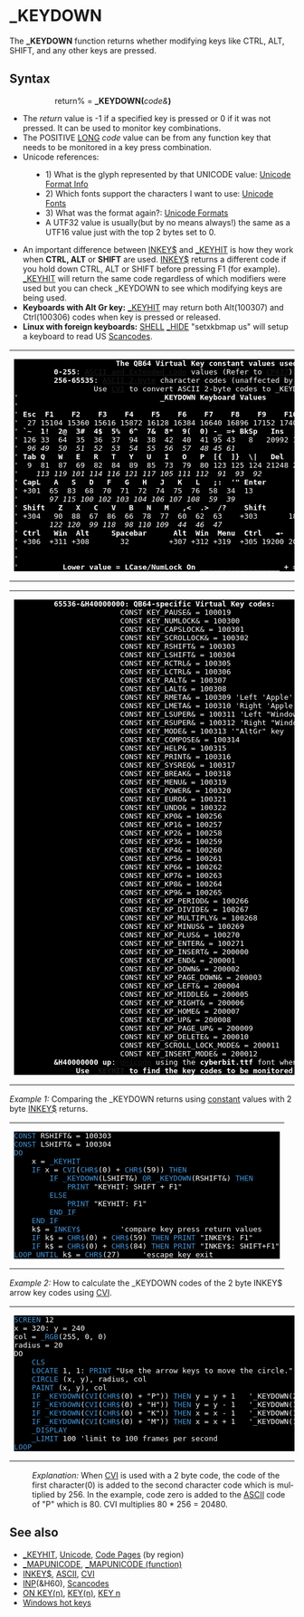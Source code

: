 <style>pre.codeide, pre.outputfixed, .outputcrt0 { background-color: #000 !important; color: #FFF !important; }</style><!DOCTYPE html>
<html class="client-nojs" dir="ltr" lang="en">
<head>
<title>_KEYDOWN - QB64 Phoenix Edition Wiki</title>
</head>
<body class="mediawiki ltr sitedir-ltr mw-hide-empty-elt ns-0 ns-subject page-KEYDOWN rootpage-KEYDOWN skin-vector action-view skin-vector-legacy vector-feature-language-in-header-enabled vector-feature-language-in-main-page-header-disabled vector-feature-language-alert-in-sidebar-disabled vector-feature-sticky-header-disabled vector-feature-sticky-header-edit-disabled vector-feature-table-of-contents-disabled vector-feature-visual-enhancement-next-disabled">
<div class="mw-body" id="content" role="main">
<a id="top"></a>
<h1 class="firstHeading mw-first-heading" id="firstHeading">_KEYDOWN</h1>
<div class="vector-body" id="bodyContent">
<div class="mw-body-content mw-content-ltr" dir="ltr" id="mw-content-text" lang="en"><div class="mw-parser-output"><p>The <b>_KEYDOWN</b> function returns whether modifying keys like CTRL, ALT, SHIFT, and any other keys are pressed.
</p>
<h2><span class="mw-headline" id="Syntax">Syntax</span></h2>
<dl><dd><dl><dd>return% = <b>_KEYDOWN(</b><i>code&amp;</i><b>)</b></dd></dl></dd></dl>
<p>
</p>
<ul><li>The <i>return</i> value is -1 if a specified key is pressed or 0 if it was not pressed. It can be used to monitor key combinations.</li>
<li>The  POSITIVE <a href="LONG" title="LONG">LONG</a> <i>code</i> value can be from any function key that needs to be monitored in a key press combination.</li>
<li>Unicode references:</li></ul>
<dl><dd><ul><li>1) What is the glyph represented by that UNICODE value: <a class="external text" href="http://www.fileformat.info/info/unicode/char/search.htm" rel="nofollow">Unicode Format Info</a></li>
<li>2) Which fonts support the characters I want to use: <a class="extiw" href="https://en.wikipedia.org/wiki/Unicode_typefaces#Comparison_of_fonts" title="wikipedia:Unicode typefaces">Unicode Fonts</a></li>
<li>3) What was the format again?: <a class="external text" href="http://www.birds-eye.net/definition/u/unicode.shtml" rel="nofollow">Unicode Formats</a></li>
<li>A UTF32 value is usually(but by no means always!) the same as a UTF16 value just with the top 2 bytes set to 0.</li></ul></dd></dl>
<ul><li>An important difference between <a href="INKEY$" title="INKEY$">INKEY$</a> and <a href="KEYHIT" title="KEYHIT">_KEYHIT</a> is how they work when <b>CTRL, ALT</b> or <b>SHIFT</b> are used. <a href="INKEY$" title="INKEY$">INKEY$</a> returns a different code if you hold down CTRL, ALT or SHIFT before pressing F1 (for example). <a href="KEYHIT" title="KEYHIT">_KEYHIT</a> will return the same code regardless of which modifiers were used but you can check _KEYDOWN to see which modifying keys are being used.</li>
<li><b>Keyboards with Alt Gr key:</b> <a href="KEYHIT" title="KEYHIT">_KEYHIT</a> may return both Alt(100307) and Ctrl(100306) codes when key is pressed or released.</li>
<li><b>Linux with foreign keyboards:</b> <a href="SHELL" title="SHELL">SHELL</a> <a href="HIDE" title="HIDE">_HIDE</a> "setxkbmap us" will setup a keyboard to read US <a href="Scancodes" title="Scancodes">Scancodes</a>.</li></ul>
<p>
</p>
<table cellpadding="5px" width="100%">
<tbody><tr>
<td><pre class="outputfixed">                       <b>The QB64 Virtual Key constant values used: </b>
         <b>0-255</b>: <a href="ASCII" title="ASCII">ASCII and Extended code</a> values (Refer to <a class="extiw" href="https://en.wikipedia.org/wiki/Code_page_437" title="wikipedia:Code page 437">CP437</a>)
         <b>256-65535</b>: <a href="ASCII#Two_Byte_Codes" title="ASCII">ASCII 2-byte</a> character codes (unaffected by SHIFT/ALT/CTRL modifiers)
                  Use <a href="CVI" title="CVI">CVI</a> to convert ASCII 2-byte codes to _KEYDOWN values.
'                                <b>_KEYDOWN Keyboard Values</b>
'
' <b>Esc  F1    F2    F3    F4    F5    F6    F7    F8    F9    F10   F11   F12   Sys  ScL Pause</b>
'  27 15104 15360 15616 15872 16128 16384 16640 16896 17152 17408 34048 34304 +316 +302 +019
' <b>`~  1!  2@  3#  4$  5%  6^  7&amp;  8*  9(  0) -_ =+ BkSp   Ins   Hme   PUp   NumL   /     *    -</b>
' 126 33  64  35  36  37  94  38  42  40  41 95 43   8   20992 18176 18688 +300   47    42   45
' <i> 96 49  50  51  52  53  54  55  56  57  48 45 61</i>
' <b>Tab Q   W   E   R   T   Y   U   I   O   P  [{  ]}  \|   Del   End   PDn   7Hme  8/▲   9PU   + </b>
'  9  81  87  69  82  84  89  85  73  79  80 123 125 124 21248 20224 20736 18176 18432 18688 43
' <i>   113 119 101 114 116 121 117 105 111 112  91  93  92                    55    56    57 </i>
' <b>CapL   A   S   D   F   G   H   J   K   L   ;:  '" Enter                   4/◄-   5    6/-►</b>
' +301  65  83  68  70  71  72  74  75  76  58  34  13                     19200 19456 19712  <b>E</b>
' <i>      97 115 100 102 103 104 106 107 108  59  39                          52    53    54 </i>   <b>n</b>
' <b>Shift   Z   X   C   V   B   N   M   ,&lt;  .&gt;  /?    Shift       ▲           1End  2/▼   3PD   t</b>
' +304   90  88  67  86  66  78  77  60  62  63    +303       18432        20224 20480 20736  <b>e</b>
' <i>      122 120  99 118  98 110 109  44  46  47                             49    50    51 </i>   <b>r</b>
' <b>Ctrl   Win  Alt     Spacebar      Alt  Win  Menu  Ctrl   ◄-   ▼   -►      0Ins        .Del </b>
' +306  +311 +308       32         +307 +312 +319  +305 19200 20480 19712  20992       21248 13
'                                                                      <i>     48          46</i>
'
'      <b>    Lower value = LCase/NumLock On __________________ + = add 100000 </b>
</pre>
</td></tr></tbody></table>
<p>
</p>
<table cellpadding="5px" width="100%">
<tbody><tr>
<td><pre class="outputfixed">         <b>65536-&amp;H40000000: QB64-specific Virtual Key codes:</b>
                        CONST KEY_PAUSE&amp; = 100019
                        CONST KEY_NUMLOCK&amp; = 100300
                        CONST KEY_CAPSLOCK&amp; = 100301
                        CONST KEY_SCROLLOCK&amp; = 100302
                        CONST KEY_RSHIFT&amp; = 100303
                        CONST KEY_LSHIFT&amp; = 100304
                        CONST KEY_RCTRL&amp; = 100305
                        CONST KEY_LCTRL&amp; = 100306
                        CONST KEY_RALT&amp; = 100307
                        CONST KEY_LALT&amp; = 100308
                        CONST KEY_RMETA&amp; = 100309 'Left 'Apple' key (macOS)
                        CONST KEY_LMETA&amp; = 100310 'Right 'Apple' key (macOS)
                        CONST KEY_LSUPER&amp; = 100311 'Left "Windows" key
                        CONST KEY_RSUPER&amp; = 100312 'Right "Windows"key
                        CONST KEY_MODE&amp; = 100313 '"AltGr" key
                        CONST KEY_COMPOSE&amp; = 100314
                        CONST KEY_HELP&amp; = 100315
                        CONST KEY_PRINT&amp; = 100316
                        CONST KEY_SYSREQ&amp; = 100317
                        CONST KEY_BREAK&amp; = 100318
                        CONST KEY_MENU&amp; = 100319
                        CONST KEY_POWER&amp; = 100320
                        CONST KEY_EURO&amp; = 100321
                        CONST KEY_UNDO&amp; = 100322
                        CONST KEY_KP0&amp; = 100256
                        CONST KEY_KP1&amp; = 100257
                        CONST KEY_KP2&amp; = 100258
                        CONST KEY_KP3&amp; = 100259
                        CONST KEY_KP4&amp; = 100260
                        CONST KEY_KP5&amp; = 100261
                        CONST KEY_KP6&amp; = 100262
                        CONST KEY_KP7&amp; = 100263
                        CONST KEY_KP8&amp; = 100264
                        CONST KEY_KP9&amp; = 100265
                        CONST KEY_KP_PERIOD&amp; = 100266
                        CONST KEY_KP_DIVIDE&amp; = 100267
                        CONST KEY_KP_MULTIPLY&amp; = 100268
                        CONST KEY_KP_MINUS&amp; = 100269
                        CONST KEY_KP_PLUS&amp; = 100270
                        CONST KEY_KP_ENTER&amp; = 100271
                        CONST KEY_KP_INSERT&amp; = 200000
                        CONST KEY_KP_END&amp; = 200001
                        CONST KEY_KP_DOWN&amp; = 200002
                        CONST KEY_KP_PAGE_DOWN&amp; = 200003
                        CONST KEY_KP_LEFT&amp; = 200004
                        CONST KEY_KP_MIDDLE&amp; = 200005
                        CONST KEY_KP_RIGHT&amp; = 200006
                        CONST KEY_KP_HOME&amp; = 200007
                        CONST KEY_KP_UP&amp; = 200008
                        CONST KEY_KP_PAGE_UP&amp; = 200009
                        CONST KEY_KP_DELETE&amp; = 200010
                        CONST KEY_SCROLL_LOCK_MODE&amp; = 200011
                        CONST KEY_INSERT_MODE&amp; = 200012
         <b>&amp;H40000000 up</b>: <a href="Unicode" title="Unicode">Unicode</a> using the <b>cyberbit.ttf</b> font when available.
              <b>Use <a href="KEYHIT" title="KEYHIT">_KEYHIT</a> to find the key codes to be monitored by _KEYDOWN! </b>
</pre>
</td></tr></tbody></table>
<p><i>Example 1:</i> Comparing the _KEYDOWN returns using <a href="CONST" title="CONST">constant</a> values with 2 byte <a href="INKEY$" title="INKEY$">INKEY$</a> returns.
</p>
<table cellpadding="15px" width="100%">
<tbody><tr>
<td><pre class="codeide"><a href="CONST" title="CONST"><span style="color:#4593D8;">CONST</span></a> RSHIFT&amp; = 100303
<a href="CONST" title="CONST"><span style="color:#4593D8;">CONST</span></a> LSHIFT&amp; = 100304
<a class="mw-redirect" href="DO" title="DO"><span style="color:#4593D8;">DO</span></a>
    x = <a href="KEYHIT" title="KEYHIT"><span style="color:#4593D8;">_KEYHIT</span></a>
    <a class="mw-redirect" href="IF" title="IF"><span style="color:#4593D8;">IF</span></a> x = <a href="CVI" title="CVI"><span style="color:#4593D8;">CVI</span></a>(<a href="CHR$" title="CHR$"><span style="color:#4593D8;">CHR$</span></a>(0) + <a href="CHR$" title="CHR$"><span style="color:#4593D8;">CHR$</span></a>(59)) <a href="THEN" title="THEN"><span style="color:#4593D8;">THEN</span></a>
        <a class="mw-redirect" href="IF" title="IF"><span style="color:#4593D8;">IF</span></a> <a class="mw-selflink selflink"><span style="color:#4593D8;">_KEYDOWN</span></a>(LSHIFT&amp;) <a href="OR_(boolean)" title="OR (boolean)"><span style="color:#4593D8;">OR</span></a> <a class="mw-selflink selflink"><span style="color:#4593D8;">_KEYDOWN</span></a>(RSHIFT&amp;) <a href="THEN" title="THEN"><span style="color:#4593D8;">THEN</span></a>
            <a href="PRINT" title="PRINT"><span style="color:#4593D8;">PRINT</span></a> "KEYHIT: SHIFT + F1"
        <a href="ELSE" title="ELSE"><span style="color:#4593D8;">ELSE</span></a>
            <a href="PRINT" title="PRINT"><span style="color:#4593D8;">PRINT</span></a> "KEYHIT: F1"
        <a class="mw-redirect" href="END_IF" title="END IF"><span style="color:#4593D8;">END IF</span></a>
    <a class="mw-redirect" href="END_IF" title="END IF"><span style="color:#4593D8;">END IF</span></a>
    k$ = <a href="INKEY$" title="INKEY$"><span style="color:#4593D8;">INKEY$</span></a>         'compare key press return values
    <a class="mw-redirect" href="IF" title="IF"><span style="color:#4593D8;">IF</span></a> k$ = <a href="CHR$" title="CHR$"><span style="color:#4593D8;">CHR$</span></a>(0) + <a href="CHR$" title="CHR$"><span style="color:#4593D8;">CHR$</span></a>(59) <a href="THEN" title="THEN"><span style="color:#4593D8;">THEN</span></a> <a href="PRINT" title="PRINT"><span style="color:#4593D8;">PRINT</span></a> "INKEY$: F1"
    <a class="mw-redirect" href="IF" title="IF"><span style="color:#4593D8;">IF</span></a> k$ = <a href="CHR$" title="CHR$"><span style="color:#4593D8;">CHR$</span></a>(0) + <a href="CHR$" title="CHR$"><span style="color:#4593D8;">CHR$</span></a>(84) <a href="THEN" title="THEN"><span style="color:#4593D8;">THEN</span></a> <a href="PRINT" title="PRINT"><span style="color:#4593D8;">PRINT</span></a> "INKEY$: SHIFT+F1"
<a href="LOOP" title="LOOP"><span style="color:#4593D8;">LOOP</span></a> <a href="UNTIL" title="UNTIL"><span style="color:#4593D8;">UNTIL</span></a> k$ = <a href="CHR$" title="CHR$"><span style="color:#4593D8;">CHR$</span></a>(27)     'escape key exit
</pre>
</td></tr></tbody></table>
<p>
<i>Example 2:</i> How to calculate the _KEYDOWN codes of the 2 byte INKEY$ arrow key codes using <a href="CVI" title="CVI">CVI</a>.
</p>
<table cellpadding="15px" width="100%">
<tbody><tr>
<td><pre class="codeide"><a href="SCREEN" title="SCREEN"><span style="color:#4593D8;">SCREEN</span></a> 12
x = 320: y = 240
col = <a href="RGB" title="RGB"><span style="color:#4593D8;">_RGB</span></a>(255, 0, 0)
radius = 20
DO
    <a href="CLS" title="CLS"><span style="color:#4593D8;">CLS</span></a>
    <a href="LOCATE" title="LOCATE"><span style="color:#4593D8;">LOCATE</span></a> 1, 1: <a href="PRINT" title="PRINT"><span style="color:#4593D8;">PRINT</span></a> "Use the arrow keys to move the circle."
    <a href="CIRCLE" title="CIRCLE"><span style="color:#4593D8;">CIRCLE</span></a> (x, y), radius, col
    <a href="PAINT" title="PAINT"><span style="color:#4593D8;">PAINT</span></a> (x, y), col
    <a href="IF...THEN" title="IF...THEN"><span style="color:#4593D8;">IF</span></a> <a class="mw-selflink selflink"><span style="color:#4593D8;">_KEYDOWN</span></a>(<a href="CVI" title="CVI"><span style="color:#4593D8;">CVI</span></a>(<a href="CHR$" title="CHR$"><span style="color:#4593D8;">CHR$</span></a>(0) + "P")) <a href="THEN" title="THEN"><span style="color:#4593D8;">THEN</span></a> y = y + 1   '_KEYDOWN(20480)
    <a href="IF...THEN" title="IF...THEN"><span style="color:#4593D8;">IF</span></a> <a class="mw-selflink selflink"><span style="color:#4593D8;">_KEYDOWN</span></a>(<a href="CVI" title="CVI"><span style="color:#4593D8;">CVI</span></a>(<a href="CHR$" title="CHR$"><span style="color:#4593D8;">CHR$</span></a>(0) + "H")) <a href="THEN" title="THEN"><span style="color:#4593D8;">THEN</span></a> y = y - 1   '_KEYDOWN(18432)
    <a href="IF...THEN" title="IF...THEN"><span style="color:#4593D8;">IF</span></a> <a class="mw-selflink selflink"><span style="color:#4593D8;">_KEYDOWN</span></a>(<a href="CVI" title="CVI"><span style="color:#4593D8;">CVI</span></a>(<a href="CHR$" title="CHR$"><span style="color:#4593D8;">CHR$</span></a>(0) + "K")) <a href="THEN" title="THEN"><span style="color:#4593D8;">THEN</span></a> x = x - 1   '_KEYDOWN(19200)
    <a href="IF...THEN" title="IF...THEN"><span style="color:#4593D8;">IF</span></a> <a class="mw-selflink selflink"><span style="color:#4593D8;">_KEYDOWN</span></a>(<a href="CVI" title="CVI"><span style="color:#4593D8;">CVI</span></a>(<a href="CHR$" title="CHR$"><span style="color:#4593D8;">CHR$</span></a>(0) + "M")) <a href="THEN" title="THEN"><span style="color:#4593D8;">THEN</span></a> x = x + 1   '_KEYDOWN(19712)
    <a href="DISPLAY" title="DISPLAY"><span style="color:#4593D8;">_DISPLAY</span></a>
    <a href="LIMIT" title="LIMIT"><span style="color:#4593D8;">_LIMIT</span></a> 100 'limit to 100 frames per second
<a href="LOOP" title="LOOP"><span style="color:#4593D8;">LOOP</span></a>
</pre>
</td></tr></tbody></table>
<dl><dd><i>Explanation:</i> When <a href="CVI" title="CVI">CVI</a> is used with a 2 byte code, the code of the first character(0) is added to the second character code which is multiplied by 256. In the example, code zero is added to the <a href="ASCII" title="ASCII">ASCII</a> code of "P" which is 80. CVI multiplies 80 * 256 = 20480.</dd></dl>
<p>
</p>
<h2><span class="mw-headline" id="See_also">See also</span></h2>
<ul><li><a href="KEYHIT" title="KEYHIT">_KEYHIT</a>, <a href="Unicode" title="Unicode">Unicode</a>, <a href="Code_Pages" title="Code Pages">Code Pages</a> (by region)</li>
<li><a href="MAPUNICODE" title="MAPUNICODE">_MAPUNICODE</a>, <a href="MAPUNICODE_(function)" title="MAPUNICODE (function)">_MAPUNICODE (function)</a></li>
<li><a href="INKEY$" title="INKEY$">INKEY$</a>, <a href="ASCII" title="ASCII">ASCII</a>, <a href="CVI" title="CVI">CVI</a></li>
<li><a href="INP" title="INP">INP</a>(&amp;H60), <a href="Scancodes" title="Scancodes">Scancodes</a></li>
<li><a href="ON_KEY(n)" title="ON KEY(n)">ON KEY(n)</a>, <a href="KEY(n)" title="KEY(n)">KEY(n)</a>, <a href="KEY_n" title="KEY n">KEY n</a></li>
<li><a href="Windows_Libraries#Hot_Keys_(maximize)" title="Windows Libraries">Windows hot keys</a></li></ul>
<p>
</p>
<!-- 
NewPP limit report
Cached time: 20240714192734
Cache expiry: 86400
Reduced expiry: false
Complications: [show‐toc]
CPU time usage: 0.054 seconds
Real time usage: 0.078 seconds
Preprocessor visited node count: 482/1000000
Post‐expand include size: 4440/2097152 bytes
Template argument size: 711/2097152 bytes
Highest expansion depth: 3/100
Expensive parser function count: 0/100
Unstrip recursion depth: 0/20
Unstrip post‐expand size: 0/5000000 bytes
-->
<!--
Transclusion expansion time report (%,ms,calls,template)
100.00%   34.385      1 -total
 17.19%    5.910     63 Template:Cl
 11.12%    3.825      2 Template:FixedStart
 10.59%    3.642      2 Template:CodeEnd
  8.84%    3.040      1 Template:PageSyntax
  8.25%    2.837      3 Template:Small
  8.00%    2.751      1 Template:PageSeeAlso
  7.41%    2.547      2 Template:CodeStart
  6.76%    2.325      1 Template:PageNavigation
  6.38%    2.194      2 Template:FixedEnd
-->
<!-- Saved in parser cache with key qb64pnix_mw19894-mwmb_:pcache:idhash:163-0!canonical and timestamp 20240714192734 and revision id 8987.
 -->
</div>
</div>
</div>
</div>
</body>
</html>